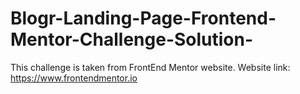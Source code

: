 # Blogr-Landing-Page-Frontend-Mentor-Challenge-Solution-
This challenge is taken from FrontEnd Mentor website. Website link: https://www.frontendmentor.io
